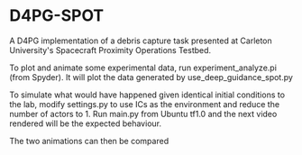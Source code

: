 # D4PG-SPOT
A D4PG implementation of a debris capture task presented at Carleton University's Spacecraft Proximity Operations Testbed.

To plot and animate some experimental data, run experiment_analyze.pi (from Spyder). It will plot the data generated by use_deep_guidance_spot.py

To simulate what would have happened given identical initial conditions to the lab, modify settings.py to use ICs as the environment and reduce the number of actors to 1. Run main.py from Ubuntu tf1.0 and the next video rendered will be the expected behaviour.

The two animations can then be compared